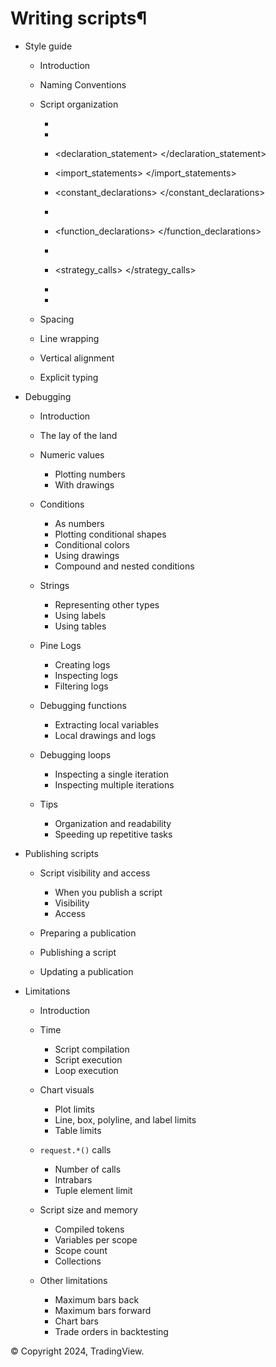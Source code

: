 # Writing scripts¶

- Style guide

  - Introduction
  - Naming Conventions
  - Script organization

    - <license>
      </license>

    - <version>
      </version>

    - <declaration_statement>
      </declaration_statement>

    - <import_statements>
      </import_statements>

    - <constant_declarations>
      </constant_declarations>

    - <inputs>
      </inputs>

    - <function_declarations>
      </function_declarations>

    - <calculations>
      </calculations>

    - <strategy_calls>
      </strategy_calls>

    - <visuals>
      </visuals>

    - <alerts>
      </alerts>

  - Spacing
  - Line wrapping
  - Vertical alignment
  - Explicit typing

- Debugging

  - Introduction
  - The lay of the land
  - Numeric values

    - Plotting numbers
    - With drawings

  - Conditions

    - As numbers
    - Plotting conditional shapes
    - Conditional colors
    - Using drawings
    - Compound and nested conditions

  - Strings

    - Representing other types
    - Using labels
    - Using tables

  - Pine Logs

    - Creating logs
    - Inspecting logs
    - Filtering logs

  - Debugging functions

    - Extracting local variables
    - Local drawings and logs

  - Debugging loops

    - Inspecting a single iteration
    - Inspecting multiple iterations

  - Tips

    - Organization and readability
    - Speeding up repetitive tasks

- Publishing scripts

  - Script visibility and access

    - When you publish a script
    - Visibility
    - Access

  - Preparing a publication
  - Publishing a script
  - Updating a publication

- Limitations

  - Introduction
  - Time

    - Script compilation
    - Script execution
    - Loop execution

  - Chart visuals

    - Plot limits
    - Line, box, polyline, and label limits
    - Table limits

  - `request.*()` calls

    - Number of calls
    - Intrabars
    - Tuple element limit

  - Script size and memory

    - Compiled tokens
    - Variables per scope
    - Scope count
    - Collections

  - Other limitations

    - Maximum bars back
    - Maximum bars forward
    - Chart bars
    - Trade orders in backtesting

© Copyright 2024, TradingView.
